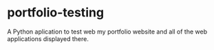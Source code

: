 # portfolio-testing
A Python aplication to test web my portfolio website and all of the web applications displayed there.

